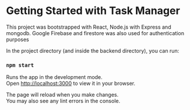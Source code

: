 # Getting Started with Task Manager

This project was bootstrapped with React, Node.js with Express and mongodb. 
Google Firebase and firestore was also used for authentication purposes

In the project directory (and inside the backend directory), you can run:

### `npm start`

Runs the app in the development mode.\
Open [http://localhost:3000](http://localhost:3000) to view it in your browser.

The page will reload when you make changes.\
You may also see any lint errors in the console.
